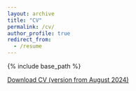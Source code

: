 ```yaml
---
layout: archive
title: "CV"
permalink: /cv/
author_profile: true
redirect_from:
  - /resume
---
```


{% include base_path %}

[Download CV (version from August 2024)](http://metalichen.github.io/files/CV.pdf)

